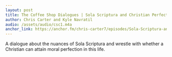 ```yaml
---
layout: post
title: The Coffee Shop Dialogues | Sola Scriptura and Christian Perfection with Kyle Navratil
author: Chris Carter and Kyle Navratil
audio: /assets/audio/csc1.m4a
anchor_link: https://anchor.fm/chris-carter7/episodes/Sola-Scriptura-and-Christian-Perfection-w--Kyle-Navratil-el855k
---
```


A dialogue about the nuances of Sola Scriptura and wrestle with whether a Christian can attain moral perfection in this life.
